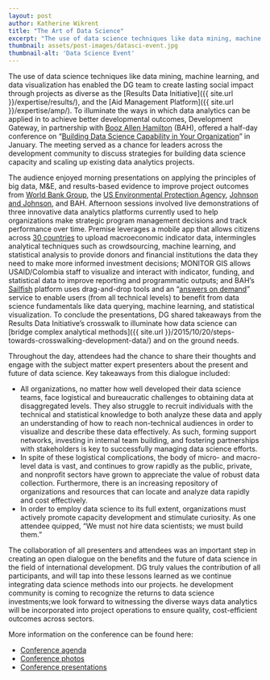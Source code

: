 ```yaml
---
layout: post
author: Katherine Wikrent
title: "The Art of Data Science"
excerpt: "The use of data science techniques like data mining, machine learning, and data visualization has enabled..."
thumbnail: assets/post-images/datasci-event.jpg
thumbnail-alt: 'Data Science Event'
---
```


The use of data science techniques like data mining, machine learning, and data visualization has enabled the DG team to create lasting social impact through projects as diverse as the [Results Data Initiative]({{ site.url }}/expertise/results/), and the [Aid Management Platform]({{ site.url }}/expertise/amp/). To illuminate the ways in which data analytics can be applied in to achieve better developmental outcomes, Development Gateway, in partnership with [Booz Allen Hamilton](http://www.boozallen.com/consulting/strategic-innovation) (BAH), offered a half-day conference on “[Building Data Science Capability in Your Organization](https://www.eventbrite.com/e/building-data-science-capability-in-your-organization-tickets-19685746598)” in January. The meeting served as a chance for leaders across the development community to discuss strategies for building data science capacity and scaling up existing data analytics projects.
 
The audience enjoyed morning presentations on applying the principles of big data, M&E, and results-based evidence to improve project outcomes from [World Bank Group](http://strikingpoverty.worldbank.org/conversations/ecosystems-innovation-and-role-innovation-labs), the [US Environmental Protection Agency](http://developer.epa.gov/category/data/), [Johnson and Johnson](http://www.jnj.com/our-giving), and BAH. Afternoon sessions involved live demonstrations of three innovative data analytics platforms currently used to help organizations make strategic program management decisions and track performance over time. Premise leverages a mobile app that allows citizens across [30 countries](https://www.premise.com/thenetwork/) to upload macroeconomic indicator data, intermingles analytical techniques such as crowdsourcing, machine learning, and statistical analysis to provide donors and financial institutions the data they need to make more informed investment decisions; MONITOR GIS allows USAID/Colombia staff to visualize and interact with indicator, funding, and statistical data to improve reporting and programmatic outputs; and BAH’s [Sailfish](http://www.boozallen.com/consulting/products/sailfish) platform uses drag-and-drop tools and an “[answers on demand](https://www.boozallen.com/consulting/strategic-innovation/nextgen-analytics-data-science)” service to enable users (from all technical levels) to benefit from data science fundamentals like data querying, machine learning, and statistical visualization. To conclude the presentations, DG shared takeaways from the Results Data Initiative’s crosswalk to  illuminate how data science can [bridge complex analytical methods]({{ site.url }}/2015/10/20/steps-towards-crosswalking-development-data/) and on the ground needs.
 
Throughout the day, attendees had the chance to share their thoughts and engage with the subject matter expert presenters about the present and future of data science. Key takeaways from this dialogue included:

- All organizations, no matter how well developed their data science teams, face logistical and bureaucratic challenges to obtaining data at disaggregated levels. They also struggle to recruit individuals with the technical and statistical knowledge to both analyze these data and apply an understanding of how to reach non-technical audiences in order to visualize and describe these data effectively. As such, forming support networks, investing in internal team building, and fostering partnerships with stakeholders is key to successfully managing data science efforts.
- In spite of these logistical complications, the body of micro- and macro-level data is vast, and continues to grow rapidly as the public, private, and nonprofit sectors have grown to appreciate the value of robust data collection. Furthermore, there is an increasing repository of organizations and resources that can locate and analyze data rapidly and cost effectively.
- In order to employ data science to its full extent, organizations must actively promote capacity development and stimulate curiosity. As one attendee quipped, “We must not hire data scientists; we must build them.”

The collaboration of all presenters and attendees was an important step in creating an open dialogue on the benefits and the future of data science in the field of international development.  DG truly values the contribution of all participants, and will tap into these lessons learned as we continue integrating data science methods into our projects.  he development community is coming to recognize the returns to data science investments;we look forward to witnessing the diverse ways data analytics will be incorporated into project operations to ensure quality, cost-efficient outcomes across sectors.
 
More information on the conference can be found here:

- [Conference agenda](https://www.eventbrite.com/e/building-data-science-capability-in-your-organization-tickets-19685746598)
- [Conference photos](https://www.flickr.com/photos/developmentgateway/albums/72157661923557054)
- [Conference presentations](https://drive.google.com/drive/u/0/folders/0BxMM3HvOzPf_b0tVci1GZWR1N3M)

